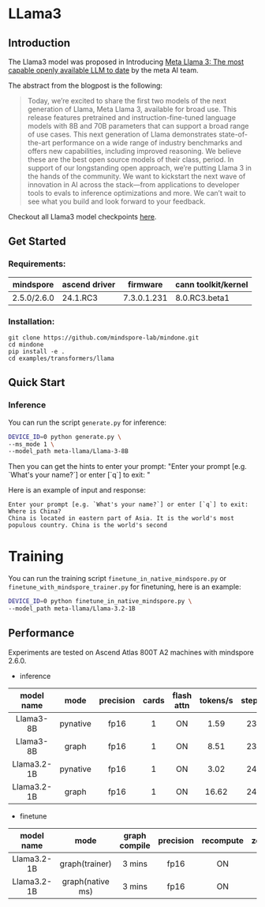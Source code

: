 # LLama3


## Introduction

The Llama3 model was proposed in Introducing [Meta Llama 3: The most capable openly available LLM to date](https://ai.meta.com/blog/meta-llama-3/) by the meta AI team.

The abstract from the blogpost is the following:

> Today, we’re excited to share the first two models of the next generation of Llama, Meta Llama 3, available for broad use. This release features pretrained and instruction-fine-tuned language models with 8B and 70B parameters that can support a broad range of use cases. This next generation of Llama demonstrates state-of-the-art performance on a wide range of industry benchmarks and offers new capabilities, including improved reasoning. We believe these are the best open source models of their class, period. In support of our longstanding open approach, we’re putting Llama 3 in the hands of the community. We want to kickstart the next wave of innovation in AI across the stack—from applications to developer tools to evals to inference optimizations and more. We can’t wait to see what you build and look forward to your feedback.

Checkout all Llama3 model checkpoints [here](https://huggingface.co/models?search=llama3).


## Get Started

### Requirements:
| mindspore   | 	ascend driver | firmware       | cann toolkit/kernel|
|-------------|----------------|----------------| --- |
|2.5.0/2.6.0 | 24.1.RC3 | 7.3.0.1.231 | 8.0.RC3.beta1|

### Installation:
```
git clone https://github.com/mindspore-lab/mindone.git
cd mindone
pip install -e .
cd examples/transformers/llama
```

## Quick Start
### Inference
You can run the script `generate.py` for inference:
```bash
DEVICE_ID=0 python generate.py \
--ms_mode 1 \
--model_path meta-llama/Llama-3-8B
```
Then you can get the hints to enter your prompt: "Enter your prompt [e.g. \`What's your name?\`] or enter [\`q\`] to exit: "

Here is an example of input and response:
```
Enter your prompt [e.g. `What's your name?`] or enter [`q`] to exit: Where is China?
China is located in eastern part of Asia. It is the world's most populous country. China is the world's second
```

# Training
You can run the training script `finetune_in_native_mindspore.py` or `finetune_with_mindspore_trainer.py` for finetuning, here is an example:
```bash
DEVICE_ID=0 python finetune_in_native_mindspore.py \
--model_path meta-llama/Llama-3.2-1B
```

## Performance


Experiments are tested on Ascend Atlas 800T A2 machines with mindspore 2.6.0.

- inference

|      model name	      | mode |  precision   | cards | flash attn | 	tokens/s	| steps|
|:---------------------:|:--:|:-----------------:|:--------------:|:---:  |:----------:|:----------:|
| Llama3-8B |  pynative| fp16 | 1 |     ON    |    1.59    |23|
| Llama3-8B |  graph| fp16 | 1 |     ON    |    8.51    |23|
| Llama3.2-1B | pynative| fp16 | 1 |   ON     |    3.02    |24|
| Llama3.2-1B | graph| fp16 | 1 |   ON     |    16.62   |24|

- finetune

|      model name	      | mode |  graph compile| precision  | recompute | zero |jit level | cards | batch | flash attn | 	it/s	|
|:---------------------:|:--:|:--:|:--:|:-----------------:|:--------------:|:---: |:---:|:---:  |:----------:|:----------:|
| Llama3.2-1B | graph(trainer)| 3 mins| fp16 | ON |0| O0| 1 | 8 |   ON     |   1.77|
| Llama3.2-1B | graph(native ms)| 3 mins |fp16 |ON |0| O0|  1 | 8|  ON     |  4.78 |
